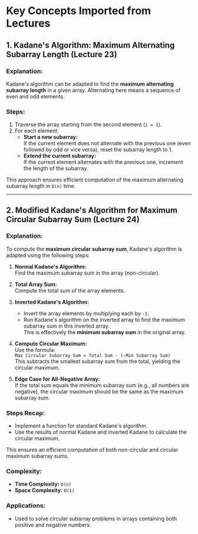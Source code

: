 # Key Concepts Imported from Lectures

## 1. Kadane's Algorithm: Maximum Alternating Subarray Length (Lecture 23)

### Explanation:

Kadane's algorithm can be adapted to find the **maximum alternating subarray length** in a given array. Alternating here means a sequence of even and odd elements.

### Steps:

1. Traverse the array starting from the second element (`i = 1`).
2. For each element:
   - **Start a new subarray:**  
     If the current element does not alternate with the previous one (even followed by odd or vice versa), reset the subarray length to 1.
   - **Extend the current subarray:**  
     If the current element alternates with the previous one, increment the length of the subarray.

This approach ensures efficient computation of the maximum alternating subarray length in `O(n)` time.

---

## 2. Modified Kadane's Algorithm for Maximum Circular Subarray Sum (Lecture 24)

### Explanation:

To compute the **maximum circular subarray sum**, Kadane's algorithm is adapted using the following steps:

1. **Normal Kadane's Algorithm:**  
   Find the maximum subarray sum in the array (non-circular).
2. **Total Array Sum:**  
   Compute the total sum of the array elements.

3. **Inverted Kadane's Algorithm:**

   - Invert the array elements by multiplying each by `-1`.
   - Run Kadane's algorithm on the inverted array to find the maximum subarray sum in this inverted array.  
     This is effectively the **minimum subarray sum** in the original array.

4. **Compute Circular Maximum:**  
   Use the formula:  
   `Max Circular Subarray Sum = Total Sum - (-Min Subarray Sum)`  
   This subtracts the smallest subarray sum from the total, yielding the circular maximum.

5. **Edge Case for All-Negative Array:**  
   If the total sum equals the minimum subarray sum (e.g., all numbers are negative), the circular maximum should be the same as the maximum subarray sum.

### Steps Recap:

- Implement a function for standard Kadane's algorithm.
- Use the results of normal Kadane and inverted Kadane to calculate the circular maximum.

This ensures an efficient computation of both non-circular and circular maximum subarray sums.

### Complexity:

- **Time Complexity:** `O(n)`
- **Space Complexity:** `O(1)`

### Applications:

- Used to solve circular subarray problems in arrays containing both positive and negative numbers.
